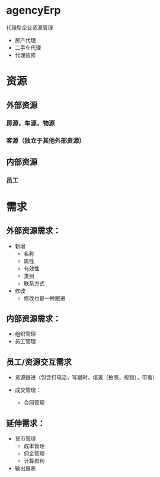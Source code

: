 # agencyErp
代理型企业资源管理
- 房产代理
- 二手车代理
- 代理装修

# 资源
## 外部资源
### 房源，车源，物源
### 客源（独立于其他外部资源）
 
## 内部资源
### 员工


# 需求
## 外部资源需求：
- 新增
    - 名称
    - 属性
    - 有效性
    - 类别
    - 联系方式
- 修改
    - 修改也是一种跟进

## 内部资源需求：
- 组织管理
- 员工管理

## 员工/资源交互需求
- 资源跟进（包含打电话，写跟时，堪查（拍照，视频），带看）
   
- 成交管理：
    - 合同管理

## 延伸需求：
- 货币管理
    - 成本管理
    - 佣金管理
    - 计算盈利
- 输出报表
    



